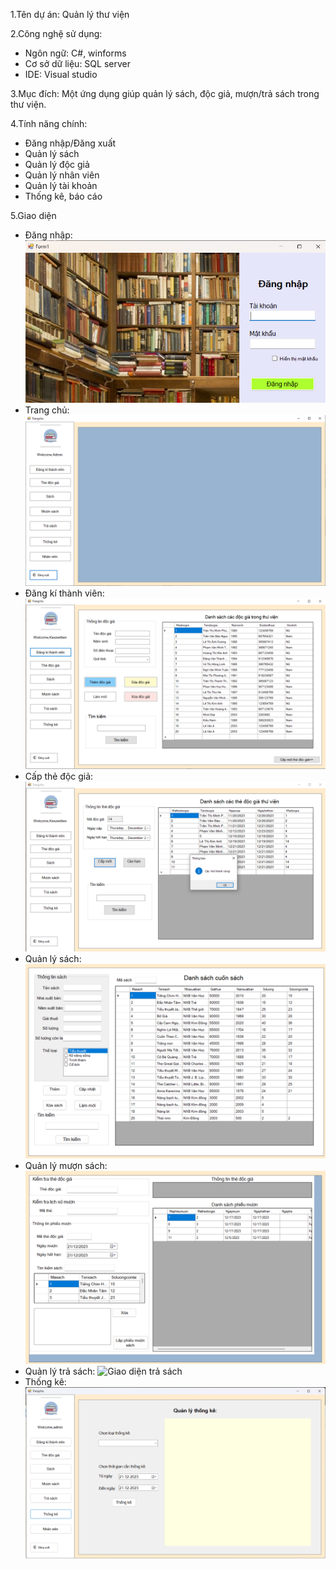 1.Tên dự án: Quản lý thư viện

2.Công nghệ sử dụng:
  - Ngôn ngữ: C#, winforms
  - Cơ sở dữ liệu: SQL server
  - IDE: Visual studio
    
3.Mục đích: Một ứng dụng giúp quản lý sách, độc giả, mượn/trả sách trong thư viện. 

4.Tính năng chính:
- Đăng nhập/Đăng xuất
- Quản lý sách
- Quản lý độc giả
- Quản lý nhân viên
- Quản lý tài khoản
- Thống kê, báo cáo
  
5.Giao diện
  - Đăng nhập:
     ![Giao diện đăng nhập](images/login.jpg.png)
  - Trang chủ:
     ![Giao diện trang chủ](images/hom.jpg.png)
  - Đăng kí thành viên:
     ![Giao diện đăng kí thành viên](images/dangkithanhvien.jpg.png)
  - Cấp thẻ độc giả:
     ![Giao diện cấp thẻ độc giả](images/capthedocgia.jpg.png)
  - Quản lý sách:
     ![Giao diện quản lý sách](images/quanlysach.png)
  - Quản lý mượn sách:
     ![Giao diện quản lý mượn sách](images/quanlymuonsach.png)
  - Quản lý trả sách:
     ![Giao diện trả sách](images/trasach.png)
  - Thống kê:
     ![Giao diện thống kê](images/thongke.jpg.png)
    
